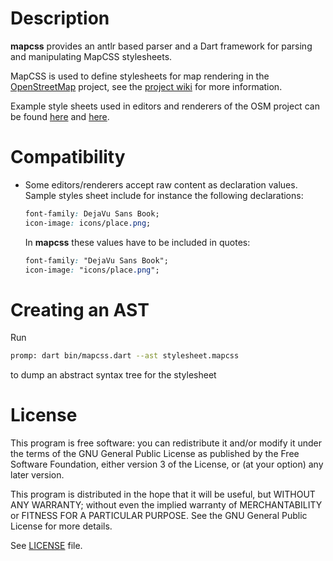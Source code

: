 # Description

**mapcss** provides an antlr based parser and a Dart framework for parsing and manipulating MapCSS stylesheets.

MapCSS is used to define stylesheets for map rendering in the [OpenStreetMap](http://www.osm.org)
project, see the [project wiki](http://wiki.openstreetmap.org/wiki/MapCSS) for more information.

Example style sheets used in editors and renderers of the OSM project can be found 
[here](http://code.google.com/p/kothic/source/browse/#hg%2Fsrc%2Fstyles) and 
[here](http://josm.openstreetmap.de/wiki/Styles).

# Compatibility 

 - Some editors/renderers accept raw content as declaration values. Sample styles sheet include for instance
   the following declarations:
   ```css
   font-family: DejaVu Sans Book;
   icon-image: icons/place.png;
   ```
   
   In **mapcss** these values have to be included in quotes:
   ```css
   font-family: "DejaVu Sans Book";
   icon-image: "icons/place.png";
   ```

# Creating an AST 

Run
  ```sh
  promp: dart bin/mapcss.dart --ast stylesheet.mapcss
  ```
to dump an abstract syntax tree for the stylesheet

# License
 This program is free software: you can redistribute it and/or modify it under the terms of the GNU General Public License as published by
the Free Software Foundation, either version 3 of the License, or (at your option) any later version.

This program is distributed in the hope that it will be useful, but WITHOUT ANY WARRANTY; without even the implied warranty of
MERCHANTABILITY or FITNESS FOR A PARTICULAR PURPOSE.  See the GNU General Public License for more details.

See [LICENSE](https://github.com/Gubaer/dart-mapcss/blob/master/LICENSE) file.
